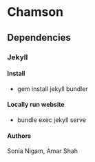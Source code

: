 # Chamson

## Dependencies
### Jekyll 
#### Install
- gem install jekyll bundler

#### Locally run website
- bundle exec jekyll serve

#### Authors
Sonia Nigam, Amar Shah



